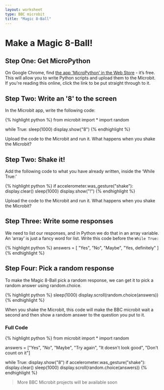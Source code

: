 ```yaml
---
layout: worksheet
type: BBC microbit
title: "Magic 8-Ball"
---
```


# Make a Magic 8-Ball!

## Step One: Get MicroPython

On Google Chrome, find [the app 'MicroPython’ in the Web Store](https://chrome.google.com/webstore/detail/micropython/lhdjeebhcalhgnbigbngiaglmladclbo?hl=en-GB) - it’s free. This will allow you to write Python scripts and upload them to the Microbit. If you're reading this online, click the link to be put straight through to it.

## Step Two: Write an '8' to the screen

In the Microbit app, write the following code:

{% highlight python %}
from microbit import *
import random

while True:
    sleep(1000)
    display.show("8")
{% endhighlight %}

Upload the code to the Microbit and run it. What happens when you shake the Microbit?

## Step Two: Shake it!

Add the following code to what you have already written, inside the ‘While True:’

{% highlight python %}
if accelerometer.was_gesture("shake"):
    display.clear()
    sleep(1000)
    display.show("!")
{% endhighlight %}

Upload the code to the Microbit and run it. What happens when you shake the Microbit?

## Step Three: Write some responses

We need to list our responses, and in Python we do that in an array variable. An ‘array’ is just a fancy word for list. Write this code before the `While True:`

{% highlight python %}
answers = [
    "Yes",
    "No",
    "Maybe",
    "Yes, definitely"
]
{% endhighlight %}

## Step Four: Pick a random response

To make the Magic 8-Ball pick a random response, we can get it to pick a random answer using random.choice.

{% highlight python %}
sleep(1000)
display.scroll(random.choice(answers))
{% endhighlight %}

When you shake the Microbit, this code will make the BBC microbit wait a second and then show a random answer to the question you put to it.

### Full Code

{% highlight python %}
from microbit import *
import random

answers = ["Yes", "No", "Maybe", "Try again", "It doesn't look good", "Don't count on it"]

while True:
    display.show("8")
    if accelerometer.was_gesture("shake"):
        display.clear()
        sleep(1000)
        display.scroll(random.choice(answers))
{% endhighlight %}

> More BBC Microbit projects will be available soon

